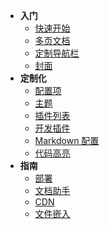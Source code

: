 * **入门**
  * [快速开始](Intro/quick-start.md)
  * [多页文档](Intro/more-pages.md)
  * [定制导航栏](Intro/navbar.md)
  * [封面](Intro/cover.md)
* **定制化**
  * [配置项](Custom/configuration.md)
  * [主题](Custom/themes.md)
  * [插件列表](Custom/plugins.md)
  * [开发插件](Custom/write-a-plugin.md)
  * [Markdown 配置](Custom/markdown.md)
  * [代码高亮](Custom/language-highlight.md)
* **指南**
  * [部署](Guide/deploy.md)
  * [文档助手](Guide/helper.md)
  * [CDN](Guide/cdn.md)
  * [文件嵌入](Guide/embed-files.md)

